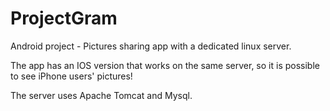 # ProjectGram
Android project - Pictures sharing app with a dedicated linux server.

The app has an IOS version that works on the same server, so it is possible to see iPhone users' pictures!

The server uses Apache Tomcat and Mysql.
